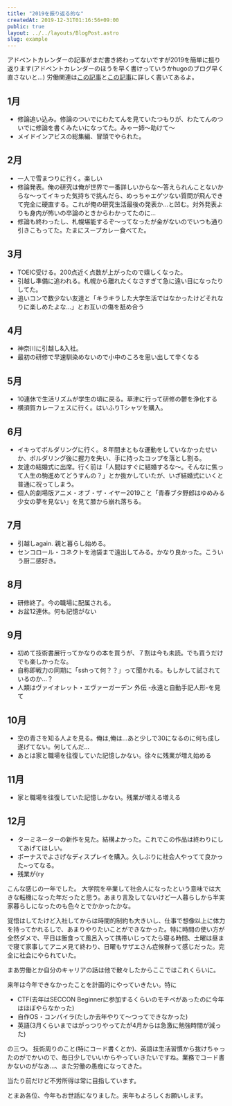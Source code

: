 ```yaml
---
title: "2019を振り返る的な"
createdAt: 2019-12-31T01:16:56+09:00
public: true
layout: ../../layouts/BlogPost.astro
slug: example
---
```

アドベントカレンダーの記事がまだ書き終わってないですが2019を簡単に振り返ります(アドベントカレンダーのほうを早く書けっていうかhugoのブログ早く直さないと...)
労働関連は[この記事](https://localmin.github.io/posts/work4month/)と[この記事](https://localmin.github.io/posts/work8month/)に詳しく書いてあるよ。

## 1月
* 修論追い込み。修論のついでにわたてんを見ていたつもりが、わたてんのついでに修論を書くみたいになってた。みゃー姉〜助けて〜
* メイドインアビスの総集編、冒頭でやられた。

## 2月
* 一人で雪まつりに行く。楽しい
* 修論発表。俺の研究は俺が世界で一番詳しいからな〜答えられんことないからな〜ってイキった気持ちで挑んだら、めっちゃエゲツない質問が飛んできて完全に硬直する。これが俺の研究生活最後の発表か…と凹む。対外発表よりも身内が怖いの卒論のときからわかってたのに…
* 修論も終わったし、札幌堪能するぞ〜ってなったが金がないのでいつも通り引きこもってた。たまにスープカレー食べてた。

## 3月
* TOEIC受ける。200点近く点数が上がったので嬉しくなった。
* 引越し準備に追われる。札幌から離れたくなさすぎて急に遠い目になったりしてた。
* 追いコンで数少ない友達と「キラキラした大学生活ではなかったけどそれなりに楽しめたよな…」とお互いの傷を舐め合う

## 4月
* 神奈川に引越し&入社。
* 最初の研修で早速馴染めないので小中のころを思い出して辛くなる

## 5月
* 10連休で生活リズムが学生の頃に戻る。草津に行って研修の鬱を浄化する
* 横須賀カレーフェスに行く。はいふりTシャツを購入。

## 6月
* イキってボルダリングに行く。８年間まともな運動をしていなかったせいか、ボルダリング後に握力を失い、手に持ったコップを落とし割る。
* 友達の結婚式に出席。行く前は「人間はすぐに結婚するな〜。そんなに焦って人生の駒進めてどうすんの？」とか抜かしていたが、いざ結婚式にいくと普通に祝ってしまう。
* 個人的劇場版アニメ・オブ・ザ・イヤー2019こと「青春ブタ野郎はゆめみる少女の夢を見ない」を見て膝から崩れ落ちる。

## 7月
* 引越しagain. 親と暮らし始める。
* センコロール・コネクトを池袋まで遠出してみる。かなり良かった。こういう厨二感好き。

## 8月
* 研修終了。今の職場に配属される。
* お盆12連休。何も記憶がない

## 9月
* 初めて技術書展行ってかなりの本を買うが、７割は今も未読。でも買うだけでも楽しかったな。
* 自称即戦力の同期に「sshって何？？」って聞かれる。もしかして試されているのか…？
* 人類はヴァイオレット・エヴァーガーデン 外伝 -永遠と自動手記人形-を見て

## 10月
* 空の青さを知る人よを見る。俺は,俺は…あと少しで30になるのに何も成し遂げてない。何してんだ…
* あとは家と職場を往復していた記憶しかない。徐々に残業が増え始める

## 11月
* 家と職場を往復していた記憶しかない。残業が増える増える

## 12月
* ターミネーターの新作を見た。結構よかった。これでこの作品は終わりにしてあげてほしい。 
* ボーナスでよさげなディスプレイを購入。久しぶりに社会人やってて良かった~ってなる。
* 残業が(ry

こんな感じの一年でした。
大学院を卒業して社会人になったという意味では大きな転機になった年だったと思う。あまり言及してないけど一人暮らしから半実家暮らしになったのも色々とでかかったかな。

覚悟はしてたけど入社してからは時間的制約も大きいし、仕事で想像以上に体力を持ってかれるしで、あまりやりたいことができなかった。特に時間の使い方が全然ダメで、平日は飯食って風呂入って携帯いじってたら寝る時間、土曜は昼まで寝て家事してアニメ見て終わり、日曜もサザエさん症候群って感じだった。完全に社会にやられていた。

まあ労働とか自分のキャリアの話は他で散々したからここではこれくらいに。

来年は今年できなかったことを計画的にやっていきたい。特に
* CTF(去年はSECCON Beginnerに参加するくらいのモチベがあったのに今年はほぼやらなかった)
* 自作OS・コンパイラ(たしか去年やりて〜つってできなかった)
* 英語(3月くらいまではがっつりやってたが4月からは急激に勉強時間が減った)
 
の三つ。
技術周りのこと(特にコード書くとか)、英語は生活習慣から抜けちゃったのがでかいので、毎日少しでいいからやっていきたいですね。業務でコード書かないのがなあ…、また労働の愚痴になってきた。

当たり前だけど不労所得は常に目指しています。

とまあ各位、今年もお世話になりました。来年もよろしくお願いします。

